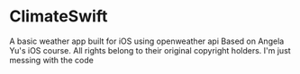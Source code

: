 # ClimateSwift
A basic weather app built for iOS using openweather api
Based on Angela Yu's iOS course. All rights belong to their original copyright holders. I'm just messing with the code

